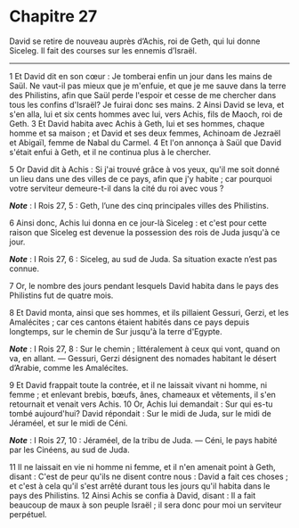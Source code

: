 # Chapitre 27

David se retire de nouveau auprès d’Achis, roi de Geth, qui lui donne Siceleg.
Il fait des courses sur les ennemis d’Israël.

***

1 Et David dit en son cœur : Je tomberai enfin un jour dans les mains de Saül. Ne vaut-il pas mieux que je m'enfuie, et que je me sauve dans la terre des Philistins, afin que Saül perde l'espoir et cesse de me chercher dans tous les confins d'Israël? Je fuirai donc ses mains. 2 Ainsi David se leva, et s'en alla, lui et six cents hommes avec lui, vers Achis, fils de Maoch, roi de Geth. 3 Et David habita avec Achis à Geth, lui et ses hommes, chaque homme et sa maison ; et David et ses deux femmes, Achinoam de Jezraël et Abigaïl, femme de Nabal du Carmel. 4 Et l'on annonça à Saül que David s'était enfui à Geth, et il ne continua plus à le chercher.


5 Or David dit à Achis : Si j'ai trouvé grâce à vos yeux, qu'il me soit donné un lieu dans une des villes de ce pays, afin que j'y habite ; car pourquoi votre serviteur demeure-t-il dans la cité du roi avec vous ?

***Note*** :  I Rois 27, 5 : Geth, l’une des cinq principales villes des Philistins.

6 Ainsi donc, Achis lui donna en ce jour-là Siceleg : et c'est pour cette raison que Siceleg est devenue la possession des rois de Juda jusqu'à ce jour.

***Note*** :  I Rois 27, 6 : Siceleg, au sud de Juda. Sa situation exacte n’est pas connue.

7 Or, le nombre des jours pendant lesquels David habita dans le pays des Philistins fut de quatre mois.


8 Et David monta, ainsi que ses hommes, et ils pillaient Gessuri, Gerzi, et les Amalécites ; car ces cantons étaient habités dans ce pays depuis longtemps, sur le chemin de Sur jusqu'à la terre d'Egypte.

***Note*** :  I Rois 27, 8 : Sur le chemin ; littéralement à ceux qui vont, quand on va, en allant. ― Gessuri, Gerzi désignent des nomades habitant le désert d’Arabie, comme les Amalécites.

9 Et David frappait toute la contrée, et il ne laissait vivant ni homme, ni femme ; et enlevant brebis, bœufs, ânes, chameaux et vêtements, il s'en retournait et venait vers Achis. 10 Or, Achis lui demandait : Sur qui es-tu tombé aujourd'hui? David répondait : Sur le midi de Juda, sur le midi de Jéraméel, et sur le midi de Céni.

***Note*** :  I Rois 27, 10 : Jéraméel, de la tribu de Juda. ― Céni, le pays habité par les Cinéens, au sud de Juda.

11 Il ne laissait en vie ni homme ni femme, et il n'en amenait point à Geth, disant : C'est de peur qu'ils ne disent contre nous : David a fait ces choses ; et c'est à cela qu'il s'est arrêté durant tous les jours qu'il habita dans le pays des Philistins. 12 Ainsi Achis se confia à David, disant : Il a fait beaucoup de maux à son peuple Israël ; il sera donc pour moi un serviteur perpétuel.

